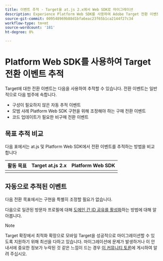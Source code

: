 ```yaml
---
title: 이벤트 추적 - Target을 at.js 2.x에서 Web SDK로 마이그레이션
description: Experience Platform Web SDK를 사용하여 Adobe Target 전환 이벤트를 추적하는 방법에 대해 알아봅니다.
source-git-commit: 009548969b88d1bfa6eac23f65b1ca2144f27c34
workflow-type: tm+mt
source-wordcount: '181'
ht-degree: 0%

---
```


# Platform Web SDK를 사용하여 Target 전환 이벤트 추적

Target에 대한 전환 이벤트는 다음을 사용하여 추적할 수 있습니다. 전환 이벤트는 일반적으로 다음 범주에 속합니다.

* 구성이 필요하지 않은 자동 추적 이벤트
* 모범 사례 Platform Web SDK 구현을 위해 조정해야 하는 구매 전환 이벤트
* 코드 업데이트가 필요한 비구매 전환 이벤트

## 목표 추적 비교

다음 표에서는 at.js 및 Platform Web SDK에서 전환 이벤트를 추적하는 방법을 비교합니다

| 활동 목표 | Target at.js 2.x | Platform Web SDK |
|---|---|---|
| | | |


## 자동으로 추적된 이벤트

다음 전환 목표에서는 구현을 특별히 조정할 필요가 없습니다.



다음으로 일관된 방문자 프로필에 대해 [도메인 간 ID 공유를 활성화](cross-domain.md)하는 방법에 대해 알아봅니다.

>[!NOTE]
>
>Target 확장에서 최적화 확장으로 모바일 Target을 성공적으로 마이그레이션할 수 있도록 지원하기 위해 최선을 다하고 있습니다. 마이그레이션에 문제가 발생하거나 이 안내서에 중요한 정보가 누락된 것 같은 느낌이 드는 경우 [이 커뮤니티 토론](https://experienceleaguecommunities.adobe.com/t5/adobe-experience-platform-data/tutorial-discussion-migrate-target-from-at-js-to-web-sdk/m-p/575587#M463)에 게시하여 알려 주십시오.

